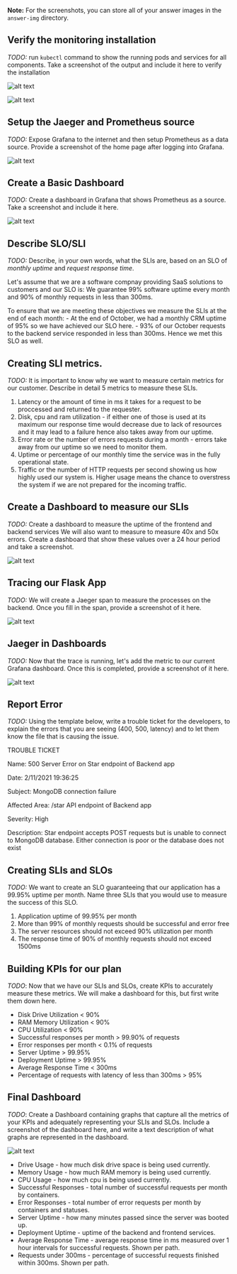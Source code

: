 **Note:** For the screenshots, you can store all of your answer images in the `answer-img` directory.

## Verify the monitoring installation

*TODO:* run `kubectl` command to show the running pods and services for all components. Take a screenshot of the output and include it here to verify the installation

![alt text](./answer-img/AllPods.png)

![alt text](./answer-img/AllServices.png)

## Setup the Jaeger and Prometheus source
*TODO:* Expose Grafana to the internet and then setup Prometheus as a data source. Provide a screenshot of the home page after logging into Grafana.

![alt text](./answer-img/grafanaLogin.png)

## Create a Basic Dashboard
*TODO:* Create a dashboard in Grafana that shows Prometheus as a source. Take a screenshot and include it here.

![alt text](./answer-img/prometheusPanel.png)

## Describe SLO/SLI
*TODO:* Describe, in your own words, what the SLIs are, based on an SLO of *monthly uptime* and *request response time*.

Let's assume that we are a software compnay providing SaaS solutions to customers and our SLO is: We guarantee 99% software uptime every month and 90% of monthly requests in less than 300ms.

To ensure that we are meeting these objectives we measure the SLIs at the end of each month:
    - At the end of October, we had a monthly CRM uptime of 95% so we have achieved our SLO here.
    - 93% of our October requests to the backend service responded in less than 300ms. Hence we met this SLO as well. 

## Creating SLI metrics.
*TODO:* It is important to know why we want to measure certain metrics for our customer. Describe in detail 5 metrics to measure these SLIs. 

1. Latency or the amount of time in ms it takes for a request to be proccessed and returned to the requester.
2. Disk, cpu and ram utilization - if either one of those is used at its maximum our response time would decrease due to lack of resources and it may lead to a failure hence also takes away from our uptime.
3. Error rate or the number of errors requests during a month - errors take away from our uptime so we need to monitor them.
4. Uptime or percentage of our monthly time the service was in the fully operational state.
5. Traffic or the number of HTTP requests per second showing us how highly used our system is. Higher usage means the chance to overstress the system if we are not prepared for the incoming traffic.

## Create a Dashboard to measure our SLIs
*TODO:* Create a dashboard to measure the uptime of the frontend and backend services We will also want to measure to measure 40x and 50x errors. Create a dashboard that show these values over a 24 hour period and take a screenshot.

![alt text](./answer-img/24HourHealthReport.png)

## Tracing our Flask App
*TODO:*  We will create a Jaeger span to measure the processes on the backend. Once you fill in the span, provide a screenshot of it here.

![alt text](./answer-img/JaegerTracingUI.png)

## Jaeger in Dashboards
*TODO:* Now that the trace is running, let's add the metric to our current Grafana dashboard. Once this is completed, provide a screenshot of it here.

![alt text](./answer-img/JaegerGrafana.png)

## Report Error
*TODO:* Using the template below, write a trouble ticket for the developers, to explain the errors that you are seeing (400, 500, latency) and to let them know the file that is causing the issue.

TROUBLE TICKET

Name: 500 Server Error on Star endpoint of Backend app

Date: 2/11/2021 19:36:25

Subject: MongoDB connection failure

Affected Area: /star API endpoint of Backend app

Severity: High

Description: Star endpoint accepts POST requests but is unable to connect to MongoDB database. Either connection is poor or the database does not exist

## Creating SLIs and SLOs
*TODO:* We want to create an SLO guaranteeing that our application has a 99.95% uptime per month. Name three SLIs that you would use to measure the success of this SLO.

1. Application uptime of 99.95% per month
2. More than 99% of monthly requests should be successful and error free
3. The server resources should not exceed 90% utilization per month
4. The response time of 90% of monthly requests should not exceed 1500ms

## Building KPIs for our plan
*TODO*: Now that we have our SLIs and SLOs, create KPIs to accurately measure these metrics. We will make a dashboard for this, but first write them down here.

- Disk Drive Utilization < 90%
- RAM Memory Utilization < 90%
- CPU Utilization < 90%
- Successful responses per month > 99.90% of requests
- Error responses per month < 0.1% of requests
- Server Uptime > 99.95%
- Deployment Uptime > 99.95%
- Average Response Time < 300ms
- Percentage of requests with latency of less than 300ms > 95%

## Final Dashboard
*TODO*: Create a Dashboard containing graphs that capture all the metrics of your KPIs and adequately representing your SLIs and SLOs. Include a screenshot of the dashboard here, and write a text description of what graphs are represented in the dashboard.  

![alt text](./answer-img/grafanaFinal.png)

- Drive Usage - how much disk drive space is being used currently.
- Memory Usage - how much RAM memory is being used currently.
- CPU Usage - how much cpu is being used currently.
- Successful Responses - total number of successful requests per month by containers.
- Error Responses - total number of error requests per month by containers and statuses.
- Server Uptime - how many minutes passed since the server was booted up.
- Deployment Uptime - uptime of the backend and frontend services.
- Average Response Time - average response time in ms measured over 1 hour intervals for successful requests. Shown per path.
- Requests under 300ms - percentage of successful requests finished within 300ms. Shown per path.